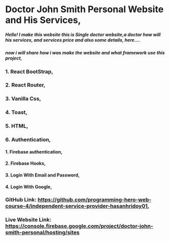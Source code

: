 # Doctor John Smith Personal Website and His Services,
##### Hello! I make this website this is Single doctor website,a doctor how will his services, and services price and also some details, here....
##### now i will share how i was make the website and what framework use this project,
### 1. React BootStrap,
### 2. React Router,
### 3. Vanilla Css,
### 4. Toast,
### 5. HTML,
### 6. Authentication,
####   1. Firebase authentication,
####   2. Firebase Hooks,
####   3. Login With Email and Password,
####   4. Login With Google,
### GitHub Link: https://github.com/programming-hero-web-course-4/independent-service-provider-hasanhridoy01,
### Live Website Link: https://console.firebase.google.com/project/doctor-john-smith-personal/hosting/sites